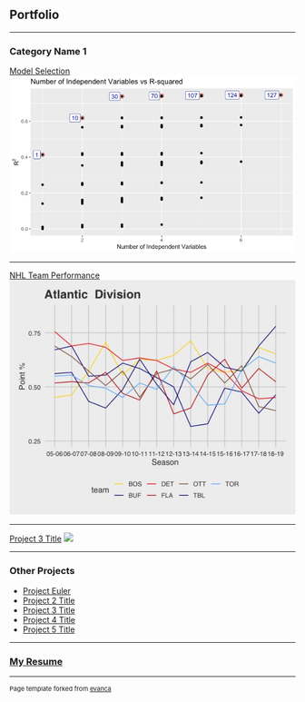 ## Portfolio

---

### Category Name 1 

[Model Selection](https://github.com/smithjph/College-Debt---Model-Selection)
<img src="images/Picture1.png"/>

---
[NHL Team Performance](https://github.com/smithjph/NHL-Team-Performance)
<img src="images/Atl_line.jpeg"/>

---
[Project 3 Title](http://example.com/)
<img src="images/dummy_thumbnail.jpg?raw=true"/>

---

### Other Projects

- [Project Euler](https://github.com/smithjph/Project-Euler)
- [Project 2 Title](http://example.com/)
- [Project 3 Title](http://example.com/)
- [Project 4 Title](http://example.com/)
- [Project 5 Title](http://example.com/)

---

### [My Resume](https://github.com/smithjph/smithjph.github.io/blob/master/pdf/Joel%20Smith%20Resume.pdf)



---
<p style="font-size:11px">Page template forked from <a href="https://github.com/evanca/quick-portfolio">evanca</a></p>
<!-- Remove above link if you don't want to attibute -->

